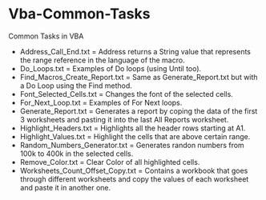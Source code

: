 # Vba-Common-Tasks
Common Tasks in VBA

- Address_Call_End.txt = Address returns a String value that represents the range reference in the language of the macro.
- Do_Loops.txt = Examples of Do loops (using Until too).
- Find_Macros_Create_Report.txt = Same as Generate_Report.txt but with a Do Loop using the Find method.
- Font_Selected_Cells.txt = Changes the font of the selected cells.
- For_Next_Loop.txt = Examples of For Next loops.
- Generate_Report.txt = Generates a report by coping the data of the first 3 worksheets and pasting it into the last All Reports worksheet.
- Highlight_Headers.txt = Highlights all the header rows starting at A1.
- Highlight_Values.txt = Highlight the cells that are above certain range.
- Random_Numbers_Generator.txt = Generates randon numbers from 100k to 400k in the selected cells.
- Remove_Color.txt = Clear Color of all highlighted cells.
- Worksheets_Count_Offset_Copy.txt = Contains a workbook that goes through different worksheets and copy the values of each worksheet and paste it in another one.
